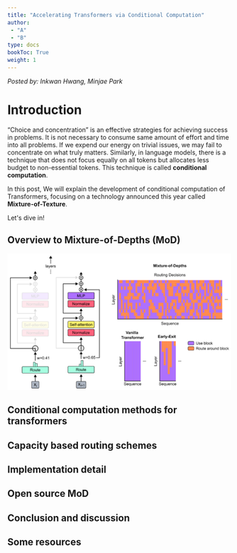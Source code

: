 ```yaml
---
title: "Accelerating Transformers via Conditional Computation"
author:
 - "A"
 - "B"
type: docs
bookToc: True
weight: 1
---
```

*Posted by: Inkwan Hwang, Minjae Park*

# Introduction
“Choice and concentration” is an effective strategies for achieving success in problems. It is not necessary to consume same amount of effort and time into all problems. If we expend our energy on trivial issues, we may fail to concentrate on what truly matters. Similarly, in language models, there is a technique that does not focus equally on all tokens but allocates less budget to non-essential tokens. This technique is called **conditional computation**.

In this post, We will explain the development of conditional computation of Transformers, focusing on a technology announced this year called **Mixture-of-Texture**.

Let's dive in!


## Overview to Mixture-of-Depths (MoD)

<p align="center">
    <img src=../images/Mixture-of-Depths_Transformer.png> 
</p>

## Conditional computation methods for transformers

## Capacity based routing schemes

## Implementation detail

## Open source MoD

## Conclusion and discussion

## Some resources
